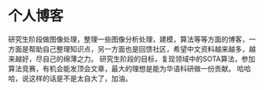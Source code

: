 # 个人博客
研究生阶段做图像处理，整理一些图像分析处理，建模，算法等等方面的博客，一方面是帮助自己整理知识点，另一方面也是回馈社区，希望中文资料越来越多，越来越好，尽自己的绵薄之力。
研究生阶段的目标，复现领域中的SOTA算法，参加算法竞赛，有机会能发顶会文章，最大的理想是能为华语科研做一份贡献。
哈哈哈，说这样的话是不是太自大了，加油。